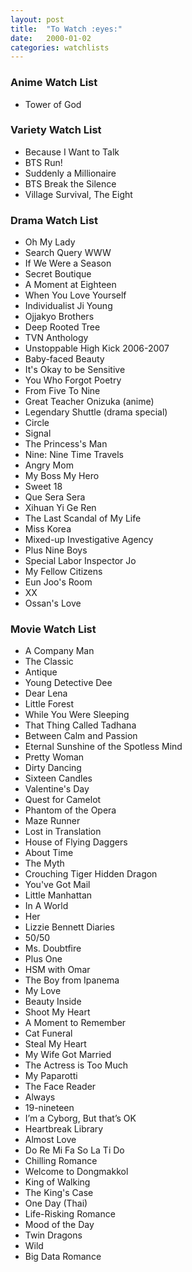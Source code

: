 ```yaml
---
layout: post
title:  "To Watch :eyes:"
date:   2000-01-02
categories: watchlists
---
```


### Anime Watch List
* Tower of God

### Variety Watch List
* Because I Want to Talk
* BTS Run!
* Suddenly a Millionaire
* BTS Break the Silence
* Village Survival, The Eight

### Drama Watch List

* Oh My Lady
* Search Query WWW
* If We Were a Season
* Secret Boutique
* A Moment at Eighteen
* When You Love Yourself
* Individualist Ji Young
* Ojjakyo Brothers
* Deep Rooted Tree
* TVN Anthology
* Unstoppable High Kick 2006-2007
* Baby-faced Beauty
* It's Okay to be Sensitive
* You Who Forgot Poetry
* From Five To Nine
* Great Teacher Onizuka (anime)
* Legendary Shuttle (drama special)
* Circle
* Signal
* The Princess's Man
* Nine: Nine Time Travels
* Angry Mom
* My Boss My Hero
* Sweet 18
* Que Sera Sera
* Xihuan Yi Ge Ren
* The Last Scandal of My Life
* Miss Korea
* Mixed-up Investigative Agency
* Plus Nine Boys
* Special Labor Inspector Jo
* My Fellow Citizens
* Eun Joo's Room
* XX
* Ossan's Love

### Movie Watch List

* A Company Man
* The Classic
* Antique
* Young Detective Dee
* Dear Lena
* Little Forest
* While You Were Sleeping
* That Thing Called Tadhana
* Between Calm and Passion
* Eternal Sunshine of the Spotless Mind
* Pretty Woman
* Dirty Dancing
* Sixteen Candles
* Valentine's Day
* Quest for Camelot
* Phantom of the Opera
* Maze Runner
* Lost in Translation
* House of Flying Daggers
* About Time
* The Myth
* Crouching Tiger Hidden Dragon
* You've Got Mail
* Little Manhattan
* In A World
* Her
* Lizzie Bennett Diaries
* 50/50
* Ms. Doubtfire
* Plus One
* HSM with Omar
* The Boy from Ipanema
* My Love
* Beauty Inside
* Shoot My Heart
* A Moment to Remember
* Cat Funeral
* Steal My Heart
* My Wife Got Married
* The Actress is Too Much
* My Paparotti
* The Face Reader
* Always
* 19-nineteen
* I’m a Cyborg, But that’s OK
* Heartbreak Library
* Almost Love
* Do Re Mi Fa So La Ti Do
* Chilling Romance
* Welcome to Dongmakkol
* King of Walking
* The King's Case
* One Day (Thai)
* Life-Risking Romance
* Mood of the Day
* Twin Dragons
* Wild
* Big Data Romance
